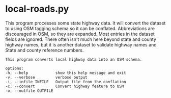 # local-roads.py

This program processes some state highway data. It will convert the
dataset to using OSM tagging schema so it can be
conflated. Abbreviations are discouraged in OSM, so they are
expanded. Most entries in the dataset fields are ignored. There often
isn't much here beyond state and county highway names, but it is
another dataset to validate highway names and State and county
reference numbers.

	This program converts local highway data into an OSM schema.

	options:
	-h, --help            show this help message and exit
	-v, --verbose         verbose output
	-i, --infile INFILE   Output file from the conflation
	-c, --convert         Convert highway feature to OSM
	-o, --outfile OUTFILE
  
